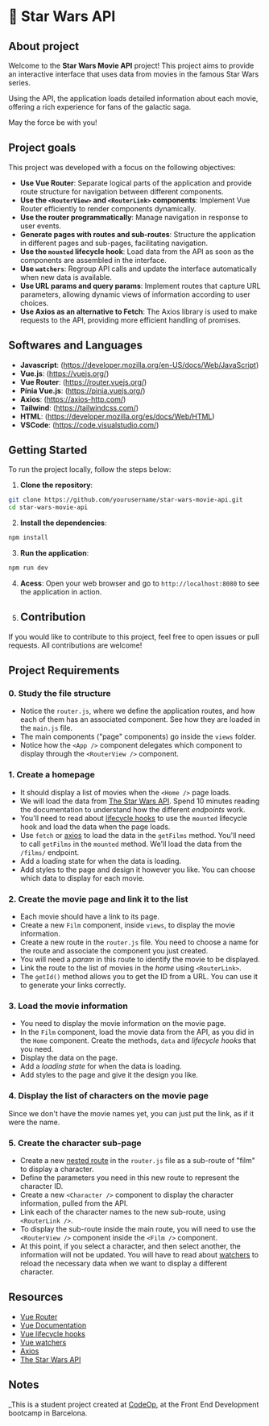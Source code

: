 # 🌟 Star Wars API

## About project

Welcome to the **Star Wars Movie API** project! This project aims to provide an interactive interface that uses data from movies in the famous Star Wars series. 

Using the API, the application loads detailed information about each movie, offering a rich experience for fans of the galactic saga. 

May the force be with you!

## Project goals

This project was developed with a focus on the following objectives:

- **Use Vue Router**: Separate logical parts of the application and provide route structure for navigation between different components.
- **Use the `<RouterView>` and `<RouterLink>` components**: Implement Vue Router efficiently to render components dynamically.
- **Use the router programmatically**: Manage navigation in response to user events.
- **Generate pages with routes and sub-routes**: Structure the application in different pages and sub-pages, facilitating navigation.
- **Use the `mounted` lifecycle hook**: Load data from the API as soon as the components are assembled in the interface.
- **Use `watchers`**: Regroup API calls and update the interface automatically when new data is available.
- **Use URL params and query params**: Implement routes that capture URL parameters, allowing dynamic views of information according to user choices.
- **Use Axios as an alternative to Fetch**: The Axios library is used to make requests to the API, providing more efficient handling of promises.

  
## Softwares and Languages

- **Javascript**: (https://developer.mozilla.org/en-US/docs/Web/JavaScript)
- **Vue.js**: (https://vuejs.org/)
- **Vue Router**: (https://router.vuejs.org/)
- **Pínia Vue.js**: (https://pinia.vuejs.org/)
- **Axios**: (https://axios-http.com/)
- **Tailwind**: (https://tailwindcss.com/)
- **HTML**: (https://developer.mozilla.org/es/docs/Web/HTML)
- **VSCode**: (https://code.visualstudio.com/)

## Getting Started

To run the project locally, follow the steps below:

1. **Clone the repository**:

```bash
git clone https://github.com/yourusername/star-wars-movie-api.git
cd star-wars-movie-api
```

2. **Install the dependencies**:

```bash
npm install
```

3. **Run the application**:

```bash
npm run dev
```

4. **Acess**: Open your web browser and go to `http://localhost:8080` to see the application in action.

5. ## Contribution

If you would like to contribute to this project, feel free to open issues or pull requests. All contributions are welcome!


## Project Requirements

### 0. Study the file structure

- Notice the `router.js`, where we define the application routes, and how each of them has an associated component. See how they are loaded in the `main.js` file.
- The main components ("page" components) go inside the `views` folder.
- Notice how the `<App />` component delegates which component to display through the `<RouterView />` component.

### 1. Create a homepage

- It should display a list of movies when the `<Home />` page loads.
- We will load the data from [The Star Wars API](https://swapi.dev/). Spend 10 minutes reading the documentation to understand how the different _endpoints_ work.
- You'll need to read about [lifecycle hooks](https://vuejs.org/guide/essentials/lifecycle.html) to use the `mounted` lifecycle hook and load the data when the page loads.
- Use `fetch` or [axios](https://github.com/axios/axios) to load the data in the `getFilms` method. You'll need to call `getFilms` in the `mounted` method. We'll load the data from the `/films/` endpoint.
- Add a loading state for when the data is loading.
- Add styles to the page and design it however you like. You can choose which data to display for each movie.

### 2. Create the movie page and link it to the list

- Each movie should have a link to its page.
- Create a new `Film` component, inside `views`, to display the movie information.
- Create a new route in the `router.js` file. You need to choose a name for the route and associate the component you just created.
- You will need a _param_ in this route to identify the movie to be displayed.
- Link the route to the list of movies in the _home_ using `<RouterLink>`.
- The `getId()` method allows you to get the ID from a URL. You can use it to generate your links correctly.

### 3. Load the movie information

- You need to display the movie information on the movie page.
- In the `Film` component, load the movie data from the API, as you did in the `Home` component. Create the methods, `data` and _lifecycle hooks_ that you need.
- Display the data on the page.
- Add a _loading_ _state_ for when the data is loading.
- Add styles to the page and give it the design you like.

### 4. Display the list of characters on the movie page

Since we don't have the movie names yet, you can just put the link, as if it were the name.

### 5. Create the character sub-page

- Create a new [nested route](https://router.vuejs.org/guide/essentials/nested-routes.html) in the `router.js` file as a sub-route of "film" to display a character.
- Define the parameters you need in this new route to represent the character ID.
- Create a new `<Character />` component to display the character information, pulled from the API.
- Link each of the character names to the new sub-route, using `<RouterLink />`.
- To display the sub-route inside the main route, you will need to use the `<RouterView />` component inside the `<Film />` component.
- At this point, if you select a character, and then select another, the information will not be updated. You will have to read about [watchers](https://vuejs.org/guide/essentials/watchers.html) to reload the necessary data when we want to display a different character.

## Resources

- [Vue Router](https://router.vuejs.org/introduction.html)
- [Vue Documentation](https://vuejs.org/guide/introduction.html)
- [Vue lifecycle hooks](https://vuejs.org/guide/essentials/lifecycle.html)
- [Vue watchers](https://vuejs.org/guide/essentials/watchers.html)
- [Axios](https://github.com/axios/axios)
- [The Star Wars API](https://swapi.dev/)

## Notes

_This is a student project created at [CodeOp](http://CodeOp.tech), at the Front End Development bootcamp in Barcelona.
